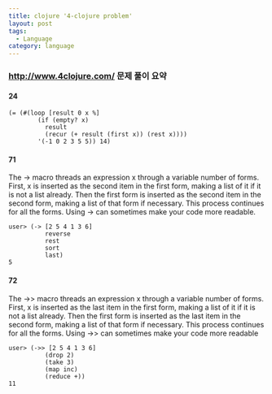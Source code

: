 ```yaml
---
title: clojure '4-clojure problem'
layout: post
tags:
  - Language
category: language
---
```

### http://www.4clojure.com/ 문제 풀이 요약

#### 24
```
(= (#(loop [result 0 x %]
        (if (empty? x)
          result
          (recur (+ result (first x)) (rest x))))
        '(-1 0 2 3 5 5)) 14)
```

#### 71
The -> macro threads an expression x through a variable number of forms. First, x is inserted as the second item in the first form, making a list of it if it is not a list already. Then the first form is inserted as the second item in the second form, making a list of that form if necessary. This process continues for all the forms. Using -> can sometimes make your code more readable.
```
user> (-> [2 5 4 1 3 6]
          reverse
          rest
          sort
          last)
5
```

#### 72
The ->> macro threads an expression x through a variable number of forms. First, x is inserted as the last item in the first form, making a list of it if it is not a list already. Then the first form is inserted as the last item in the second form, making a list of that form if necessary. This process continues for all the forms. Using ->> can sometimes make your code more readable
```
user> (->> [2 5 4 1 3 6]
          (drop 2)
          (take 3)
          (map inc)
          (reduce +))
11
```

